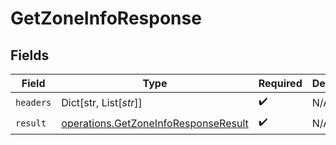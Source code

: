 # GetZoneInfoResponse


## Fields

| Field                                                                                        | Type                                                                                         | Required                                                                                     | Description                                                                                  |
| -------------------------------------------------------------------------------------------- | -------------------------------------------------------------------------------------------- | -------------------------------------------------------------------------------------------- | -------------------------------------------------------------------------------------------- |
| `headers`                                                                                    | Dict[str, List[*str*]]                                                                       | :heavy_check_mark:                                                                           | N/A                                                                                          |
| `result`                                                                                     | [operations.GetZoneInfoResponseResult](../../models/operations/getzoneinforesponseresult.md) | :heavy_check_mark:                                                                           | N/A                                                                                          |